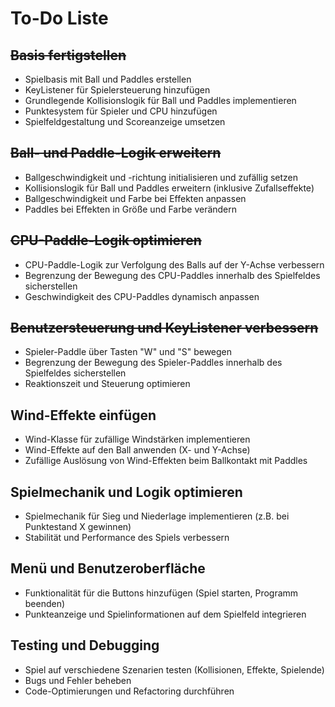 # To-Do Liste

## ~~Basis fertigstellen~~
- Spielbasis mit Ball und Paddles erstellen
- KeyListener für Spielersteuerung hinzufügen
- Grundlegende Kollisionslogik für Ball und Paddles implementieren
- Punktesystem für Spieler und CPU hinzufügen
- Spielfeldgestaltung und Scoreanzeige umsetzen

## ~~Ball- und Paddle-Logik erweitern~~
- Ballgeschwindigkeit und -richtung initialisieren und zufällig setzen
- Kollisionslogik für Ball und Paddles erweitern (inklusive Zufallseffekte)
- Ballgeschwindigkeit und Farbe bei Effekten anpassen
- Paddles bei Effekten in Größe und Farbe verändern

## ~~CPU-Paddle-Logik optimieren~~
- CPU-Paddle-Logik zur Verfolgung des Balls auf der Y-Achse verbessern
- Begrenzung der Bewegung des CPU-Paddles innerhalb des Spielfeldes sicherstellen
- Geschwindigkeit des CPU-Paddles dynamisch anpassen

## ~~Benutzersteuerung und KeyListener verbessern~~
- Spieler-Paddle über Tasten "W" und "S" bewegen
- Begrenzung der Bewegung des Spieler-Paddles innerhalb des Spielfeldes sicherstellen
- Reaktionszeit und Steuerung optimieren

## Wind-Effekte einfügen
- Wind-Klasse für zufällige Windstärken implementieren
- Wind-Effekte auf den Ball anwenden (X- und Y-Achse)
- Zufällige Auslösung von Wind-Effekten beim Ballkontakt mit Paddles

## Spielmechanik und Logik optimieren
- Spielmechanik für Sieg und Niederlage implementieren (z.B. bei Punktestand X gewinnen)
- Stabilität und Performance des Spiels verbessern

## Menü und Benutzeroberfläche
- Funktionalität für die Buttons hinzufügen (Spiel starten, Programm beenden)
- Punkteanzeige und Spielinformationen auf dem Spielfeld integrieren

## Testing und Debugging
- Spiel auf verschiedene Szenarien testen (Kollisionen, Effekte, Spielende)
- Bugs und Fehler beheben
- Code-Optimierungen und Refactoring durchführen
